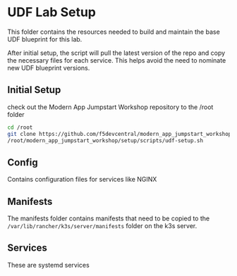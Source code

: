 # UDF Lab Setup

This folder contains the resources needed to build and maintain the base UDF blueprint for this lab.

After initial setup, the script will pull the latest version of the repo and copy the necessary files
for each service.  This helps avoid the need to nominate new UDF blueprint versions. 

## Initial Setup

check out the Modern App Jumpstart Workshop repository to the /root folder

```bash
cd /root
git clone https://github.com/f5devcentral/modern_app_jumpstart_workshop.git
/root/modern_app_jumpstart_workshop/setup/scripts/udf-setup.sh
```

## Config

Contains configuration files for services like NGINX

## Manifests

The manifests folder contains manifests that need to be copied to the
`/var/lib/rancher/k3s/server/manifests` folder on the k3s server.

## Services

These are systemd services
